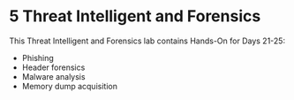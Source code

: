 # 5 Threat Intelligent and Forensics
This Threat Intelligent and Forensics lab contains Hands-On for Days 21-25:
- Phishing
- Header forensics
- Malware analysis
- Memory dump acquisition


